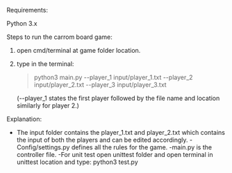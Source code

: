 Requirements:

Python 3.x


Steps to run the carrom board game:

1. open cmd/terminal at game folder location.
2. type in the terminal:
	> python3 main.py --player_1 input/player_1.txt --player_2 input/player_2.txt --player_3 input/player_3.txt

	(--player_1 states the first player followed by the file name and location similarly for player 2.)


Explanation:

- The input folder contains the player_1.txt and player_2.txt which contains the input of both the players and can be edited accordingly.
-Config/settings.py defines all the rules for the game.
-main.py is the controller file.
-For unit test open unittest folder and open terminal in unittest location and type:
	python3 test.py




